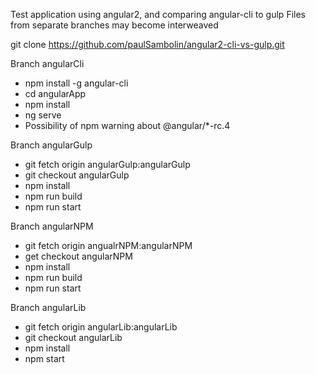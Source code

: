 Test application using angular2, and comparing angular-cli to gulp
Files from separate branches may become interweaved

git clone https://github.com/paulSambolin/angular2-cli-vs-gulp.git

Branch angularCli
 - npm install -g angular-cli
 - cd angularApp
 - npm install
 - ng serve
 - Possibility of npm warning about @angular/*-rc.4
 
Branch angularGulp
 - git fetch origin angularGulp:angularGulp
 - git checkout angularGulp
 - npm install
 - npm run build
 - npm run start
 
Branch angularNPM
 - git fetch origin angualrNPM:angularNPM
 - get checkout angularNPM
 - npm install
 - npm run build
 - npm run start

Branch angularLib
 - git fetch origin angularLib:angularLib
 - git checkout angularLib
 - npm install
 - npm start
